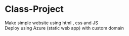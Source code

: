 # Class-Project
Make simple website using html , css and JS
<br/>
Deploy using Azure (static web app) with custom domain
